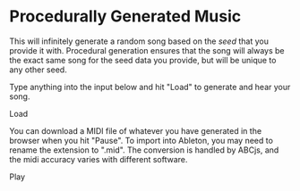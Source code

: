 Procedurally Generated Music
============================

This will infinitely generate a random song based on the *seed* that you provide it with. Procedural generation ensures that the song will always be the exact same song for the seed data you provide, but will be unique to any other seed.

Type anything into the input below and hit "Load" to generate and hear your song.

Load

  
<span class="small">You can download a MIDI file of whatever you have generated in the browser when you hit "Pause". To import into Ableton, you may need to rename the extension to ".mid". The conversion is handled by ABCjs, and the midi accuracy varies with different software.</span>

Play

  
